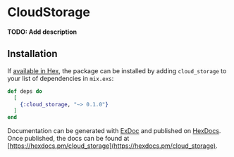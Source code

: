 # CloudStorage

**TODO: Add description**

## Installation

If [available in Hex](https://hex.pm/docs/publish), the package can be installed
by adding `cloud_storage` to your list of dependencies in `mix.exs`:

```elixir
def deps do
  [
    {:cloud_storage, "~> 0.1.0"}
  ]
end
```

Documentation can be generated with [ExDoc](https://github.com/elixir-lang/ex_doc)
and published on [HexDocs](https://hexdocs.pm). Once published, the docs can
be found at [https://hexdocs.pm/cloud_storage](https://hexdocs.pm/cloud_storage).

